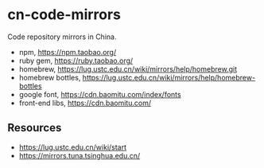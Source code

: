 # cn-code-mirrors

Code repository mirrors in China.

* npm, <https://npm.taobao.org/>
* ruby gem, <https://ruby.taobao.org/>
* homebrew, <https://lug.ustc.edu.cn/wiki/mirrors/help/homebrew.git>
* homebrew bottles, <https://lug.ustc.edu.cn/wiki/mirrors/help/homebrew-bottles>
* google font, <https://cdn.baomitu.com/index/fonts>
* front-end libs, <https://cdn.baomitu.com/>

## Resources

* <https://lug.ustc.edu.cn/wiki/start>
* <https://mirrors.tuna.tsinghua.edu.cn/>
